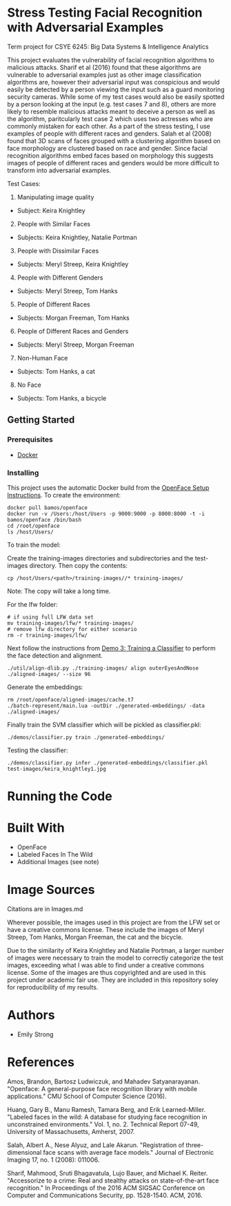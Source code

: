 # Stress Testing Facial Recognition with Adversarial Examples


Term project for CSYE 6245: Big Data Systems & Intelligence Analytics

This project evaluates the vulnerability of facial recognition algorithms to malicious attacks. Sharif et al (2016) found that these algorithms are vulnerable to adversarial examples just as other image classification algorithms are, however their adversarial input was conspicious and would easily be detected by a person viewing the input such as a guard monitoring security cameras. While some of my test cases would also be easily spotted by a person looking at the input (e.g. test cases 7 and 8), others are more likely to resemble malicious attacks meant to deceive a person as well as the algorithm, paritcularly test case 2 which uses two actresses who are commonly mistaken for each other. As a part of the stress testing, I use examples of people with different races and genders. Salah et al (2008) found that 3D scans of faces grouped with a clustering algorithm based on face morphology are clustered based on race and gender. Since facial recognition algorithms embed faces based on morphology this suggests images of people of different races and genders would be more difficult to transform into adversarial examples.

Test Cases:
1. Manipulating image quality
* Subject: Keira Knightley
2. People with Similar Faces
* Subjects: Keira Knightley, Natalie Portman
3. People with Dissimilar Faces
* Subjects: Meryl Streep, Keira Knightley
4. People with Different Genders
* Subjects: Meryl Streep, Tom Hanks
5. People of Different Races
* Subjects: Morgan Freeman, Tom Hanks
6. People of Different Races and Genders
* Subjects: Meryl Streep, Morgan Freeman
7. Non-Human Face
* Subjects: Tom Hanks, a cat
8. No Face
* Subjects: Tom Hanks, a bicycle

## Getting Started

### Prerequisites
* [Docker](https://www.docker.com/)

### Installing

This project uses the automatic Docker build from the [OpenFace Setup Instructions](https://cmusatyalab.github.io/openface/setup/). To create the environment:
```
docker pull bamos/openface
docker run -v /Users:/host/Users -p 9000:9000 -p 8000:8000 -t -i bamos/openface /bin/bash
cd /root/openface
ls /host/Users/
``````
To train the model: 

Create the training-images directories and subdirectories and the test-images directory. Then copy the contents:

```
cp /host/Users/<path>/training-images//* training-images/
``````
Note: The copy will take a long time.

For the lfw folder:
```
# if using full LFW data set
mv training-images/lfw/* training-images/
# remove lfw directory for either scenario
rm -r training-images/lfw/

``````

Next follow the instructions from [Demo 3: Training a Classifier](https://cmusatyalab.github.io/openface/demo-3-classifier/) to perform the face detection and alignment.

```
./util/align-dlib.py ./training-images/ align outerEyesAndNose ./aligned-images/ --size 96
``````

Generate the embeddings:

```
rm /root/openface/aligned-images/cache.t7
./batch-represent/main.lua -outDir ./generated-embeddings/ -data ./aligned-images/
``````

Finally train the SVM classifier which will be pickled as classifier.pkl:

```
./demos/classifier.py train ./generated-embeddings/
``````

Testing the classifier:
```
./demos/classifier.py infer ./generated-embeddings/classifier.pkl test-images/keira_knightley1.jpg
``````

# Running the Code

# Built With
* OpenFace
* Labeled Faces In The Wild
* Additional Images (see note)

# Image Sources
Citations are in Images.md

Wherever possible, the images used in this project are from the LFW set or have a creative commons license. These include the images of Meryl Streep, Tom Hanks, Morgan Freeman, the cat and the bicycle. 

Due to the similarity of Keira Knightley and Natalie Portman, a larger number of images were necessary to train the model to correctly categorize the test images, exceeding what I was able to find under a creative commons license. Some of the images are thus copyrighted and are used in this project under academic fair use. They are included in this repository soley for reproducibility of my results.

# Authors
* Emily Strong

# References

Amos, Brandon, Bartosz Ludwiczuk, and Mahadev Satyanarayanan. "Openface: A general-purpose face recognition library with mobile applications." CMU School of Computer Science (2016).

Huang, Gary B., Manu Ramesh, Tamara Berg, and Erik Learned-Miller. "Labeled faces in the wild: A database for studying face recognition in unconstrained environments." Vol. 1, no. 2. Technical Report 07-49, University of Massachusetts, Amherst, 2007.

Salah, Albert A., Nese Alyuz, and Lale Akarun. "Registration of three-dimensional face scans with average face models." Journal of Electronic Imaging 17, no. 1 (2008): 011006.

Sharif, Mahmood, Sruti Bhagavatula, Lujo Bauer, and Michael K. Reiter. "Accessorize to a crime: Real and stealthy attacks on state-of-the-art face recognition." In Proceedings of the 2016 ACM SIGSAC Conference on Computer and Communications Security, pp. 1528-1540. ACM, 2016.